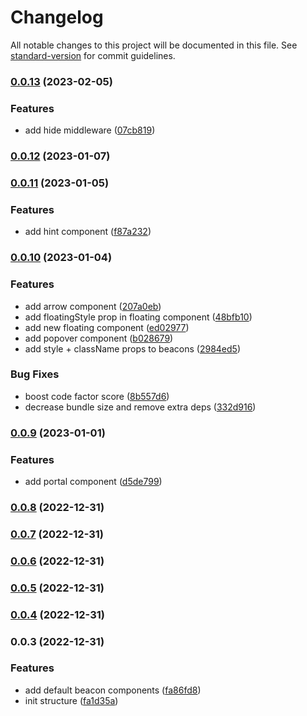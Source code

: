 # Changelog

All notable changes to this project will be documented in this file. See [standard-version](https://github.com/conventional-changelog/standard-version) for commit guidelines.

### [0.0.13](https://github.com/moh3n9595/react-beacon-hint/compare/v0.0.12...v0.0.13) (2023-02-05)


### Features

* add hide middleware ([07cb819](https://github.com/moh3n9595/react-beacon-hint/commit/07cb819f93eaf209c79d82552ecc85cf220a8ab3))

### [0.0.12](https://github.com/moh3n9595/react-beacon-hint/compare/v0.0.11...v0.0.12) (2023-01-07)

### [0.0.11](https://github.com/moh3n9595/react-beacon-hint/compare/v0.0.10...v0.0.11) (2023-01-05)


### Features

* add hint component ([f87a232](https://github.com/moh3n9595/react-beacon-hint/commit/f87a2323df93022241eda9f34db3cedfb5a92c12))

### [0.0.10](https://github.com/moh3n9595/react-beacon-hint/compare/v0.0.9...v0.0.10) (2023-01-04)


### Features

* add arrow component ([207a0eb](https://github.com/moh3n9595/react-beacon-hint/commit/207a0eba3ff252c2f8217780829da294a57370b5))
* add floatingStyle prop in floating component ([48bfb10](https://github.com/moh3n9595/react-beacon-hint/commit/48bfb10024565bc3afb9f28ed5b19d4af487d811))
* add new floating component ([ed02977](https://github.com/moh3n9595/react-beacon-hint/commit/ed02977b1c109ad6b99b7572a6d9272fc1834877))
* add popover component ([b028679](https://github.com/moh3n9595/react-beacon-hint/commit/b028679f0cb8d2daefb53d784d1c3819410999b9))
* add style + className props to beacons ([2984ed5](https://github.com/moh3n9595/react-beacon-hint/commit/2984ed5a23160bb4c55965a7c610db45f55a2837))


### Bug Fixes

* boost code factor score ([8b557d6](https://github.com/moh3n9595/react-beacon-hint/commit/8b557d64347d9864f2e0194074900a73a4e7b8fa))
* decrease bundle size and remove extra deps ([332d916](https://github.com/moh3n9595/react-beacon-hint/commit/332d916babd87684e96e1e0c63259123608d3ecb))

### [0.0.9](https://github.com/moh3n9595/react-beacon-hint/compare/v0.0.8...v0.0.9) (2023-01-01)


### Features

* add portal component ([d5de799](https://github.com/moh3n9595/react-beacon-hint/commit/d5de799d8abf7ca4544687347fca6549a3ef9943))

### [0.0.8](https://github.com/moh3n9595/react-beacon-hint/compare/v0.0.7...v0.0.8) (2022-12-31)

### [0.0.7](https://github.com/moh3n9595/react-beacon-hint/compare/v0.0.6...v0.0.7) (2022-12-31)

### [0.0.6](https://github.com/moh3n9595/react-beacon-hint/compare/v0.0.5...v0.0.6) (2022-12-31)

### [0.0.5](https://github.com/moh3n9595/react-beacon-hint/compare/v0.0.4...v0.0.5) (2022-12-31)

### [0.0.4](https://github.com/moh3n9595/react-beacon-hint/compare/v0.0.3...v0.0.4) (2022-12-31)

### 0.0.3 (2022-12-31)


### Features

* add default beacon components ([fa86fd8](https://github.com/moh3n9595/react-beacon-hint/commit/fa86fd823b772f9347cd5baa1f0a67e843fcc169))
* init structure ([fa1d35a](https://github.com/moh3n9595/react-beacon-hint/commit/fa1d35a6cae2f57de2954ccfd2871baece662b10))
